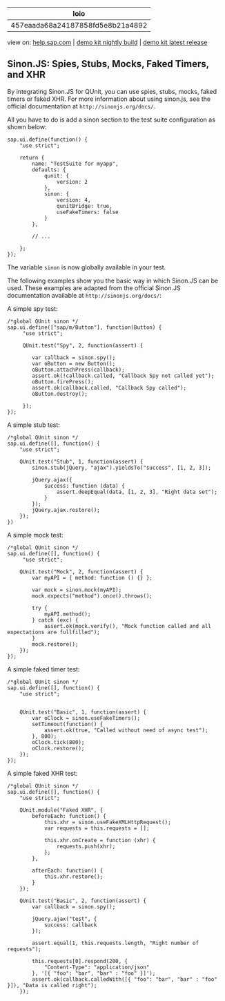 | loio |
| -----|
| 457eaada68a24187858fd5e8b21a4892 |

<div id="loio">

view on: [help.sap.com](https://help.sap.com/viewer/DRAFT/3237636b137e43519a20ad5513c49ccb/latest/en-US/457eaada68a24187858fd5e8b21a4892.html) | [demo kit nightly build](https://openui5nightly.hana.ondemand.com/#/topic/457eaada68a24187858fd5e8b21a4892) | [demo kit latest release](https://openui5.hana.ondemand.com/#/topic/457eaada68a24187858fd5e8b21a4892)</div>
<!-- loio457eaada68a24187858fd5e8b21a4892 -->

## Sinon.JS: Spies, Stubs, Mocks, Faked Timers, and XHR

By integrating Sinon.JS for QUnit, you can use spies, stubs, mocks, faked timers or faked XHR. For more information about using sinon.js, see the official documentation at `http://sinonjs.org/docs/`.

All you have to do is add a sinon section to the test suite configuration as shown below:

```lang-js
sap.ui.define(function() {
	"use strict";
 
	return {
		name: "TestSuite for myapp",
		defaults: {
			qunit: {
				version: 2
			},
			sinon: {
				version: 4,
				qunitBridge: true,
				useFakeTimers: false
			}
		},

		// ...

	};
});
```

The variable `sinon` is now globally available in your test.

The following examples show you the basic way in which Sinon.JS can be used. These examples are adapted from the official Sinon.JS documentation available at `http://sinonjs.org/docs/`:

A simple spy test:

```lang-js
/*global QUnit sinon */
sap.ui.define(["sap/m/Button"], function(Button) {
	 "use strict";

	 QUnit.test("Spy", 2, function(assert) {

	 	var callback = sinon.spy();
	 	var oButton = new Button();
	 	oButton.attachPress(callback);
	 	assert.ok(!callback.called, "Callback Spy not called yet");
	 	oButton.firePress();
	 	assert.ok(callback.called, "Callback Spy called");
	 	oButton.destroy();

	 });
});
```

A simple stub test:

```lang-js
/*global QUnit sinon */
sap.ui.define([], function() {
 	"use strict";
 
 	QUnit.test("Stub", 1, function(assert) {
 		sinon.stub(jQuery, "ajax").yieldsTo("success", [1, 2, 3]);
 
 		jQuery.ajax({
 			success: function (data) {
 				assert.deepEqual(data, [1, 2, 3], "Right data set"); 
 			}
 		});
 		jQuery.ajax.restore();
 	});
})
```

A simple mock test:

```lang-js
/*global QUnit sinon */
sap.ui.define([], function() {
	 "use strict";

 	QUnit.test("Mock", 2, function(assert) {
 		var myAPI = { method: function () {} };
 
 		var mock = sinon.mock(myAPI);
		mock.expects("method").once().throws();
 
 		try {
 			myAPI.method();
 		} catch (exc) {
 			assert.ok(mock.verify(), "Mock function called and all expectations are fullfilled");
 		}
 		mock.restore();
 	});
});
```

A simple faked timer test:

```lang-js
/*global QUnit sinon */
sap.ui.define([], function() {
 	"use strict";

 
 	QUnit.test("Basic", 1, function(assert) {
 		var oClock = sinon.useFakeTimers();
 		setTimeout(function() {
 			assert.ok(true, "Called without need of async test");
 		}, 800);
 		oClock.tick(800);
 		oClock.restore();
 	});
});
```

A simple faked XHR test:

```lang-js
/*global QUnit sinon */
sap.ui.define([], function() {
	"use strict";

	QUnit.module("Faked XHR", {
		beforeEach: function() {
			this.xhr = sinon.useFakeXMLHttpRequest();
			var requests = this.requests = [];

			this.xhr.onCreate = function (xhr) {
				requests.push(xhr);
			};
		},

		afterEach: function() {
			this.xhr.restore();
		}
	});

	QUnit.test("Basic", 2, function(assert) {
		var callback = sinon.spy();

		jQuery.ajax("test", {
			success: callback
		});

		assert.equal(1, this.requests.length, "Right number of requests");

		this.requests[0].respond(200, {
			"Content-Type": "application/json"
		}, '[{ "foo": "bar", "bar" : "foo" }]');
		assert.ok(callback.calledWith([{ "foo": "bar", "bar" : "foo" }]), "Data is called right");
	});
```

